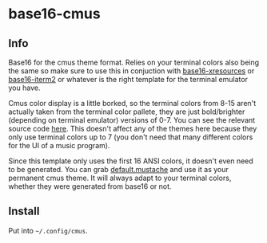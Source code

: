 # base16-cmus

## Info

Base16 for the cmus theme format. Relies on your terminal colors also being the same so
make sure to use this in conjuction with [base16-xresources] or [base16-iterm2] or
whatever is the right template for the terminal emulator you have.

[base16-xresources]: https://github.com/chriskempson/base16-xresources
[base16-iterm2]: https://github.com/martinlindhe/base16-iterm2

Cmus color display is a little borked, so the terminal colors from 8-15 aren't actually
taken from the terminal color pallete, they are just bold/brighter (depending on terminal
emulator) versions of 0-7. You can see the relevant source code [here]. This doesn't
affect any of the themes here because they only use terminal colors up to 7 (you don't need
that many different colors for the UI of a music program).

Since this template only uses the first 16 ANSI colors, it doesn't even need to be
generated. You can grab [default.mustache](templates/default.mustache) and use it as
your permanent cmus theme. It will always adapt to your terminal colors, whether they
were generated from base16 or not.

[here]: https://github.com/cmus/cmus/blob/d1290d50f9f7585c43b9e1326c0d6d1e0b4583f6/ui_curses.c#L1780

## Install

Put into `~/.config/cmus`.
